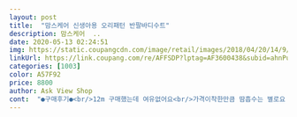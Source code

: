 ```yaml
---
layout: post 
title:  "맘스케어 신생아용 오리패턴 반팔바디수트" 
description: 맘스케어  ..
date: 2020-05-13 02:24:51 
img: https://static.coupangcdn.com/image/retail/images/2018/04/20/14/9/067e5bef-2708-428b-9408-2b6376ad405a.jpg 
linkUrl: https://link.coupang.com/re/AFFSDP?lptag=AF3600438&subid=ahnPublicAsk&pageKey=85143713&itemId=269420769&vendorItemId=3652918877&traceid=V0-113-f5fa335b47727239 
categories: [1003] 
color: A57F92 
price: 8800 
author: Ask View Shop 
cont:  "●구매후기●<br/>12m 구매했는데 여유없어요<br/>가격이착한만큼 땀흡수는 별로요 땀많은 아가들은 더울것같아요<br/>목부분 타잇하게 맞아요<br/>아기는 아직 70입어서 못입어요 후기에 작게 나왔데서 혹시나오리가 예뻐서 주문해봤는데 역시나 커요 ㅎㅎㅎ 좀더 크면 입혀야죠!! 유니클로 80사이즈랑 비슷해요비교샷 남겨요참고하세요!^^<br/>원래 딱맞게 입히는걸 좋아하는편이라 헐렁할까 했는데, 한치수아래사면 너무작을까해서 선택했는데 여유남지않고 딱맞아요<br/>일부러 아예 크게 샀어용 근데도 폼은 거의 딱 맞아요<br/>저희아기 살집있는 9키로 남아에요<br/>참고하세요<br/>팔뚝도 마찬가지.<br/><br/>" 
---
```

